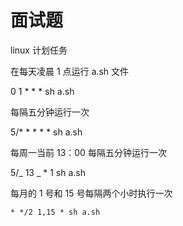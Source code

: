 # 面试题

linux 计划任务

在每天凌晨 1 点运行 a.sh 文件

0 1 \* \* \* sh a.sh

每隔五分钟运行一次

5/\* \* \* \* \* sh a.sh

每周一当前 13：00 每隔五分钟运行一次

5/_ 13 _ \* 1 sh a.sh

每月的 1 号和 15 号每隔两个小时执行一次

`* */2 1,15 * sh a.sh`